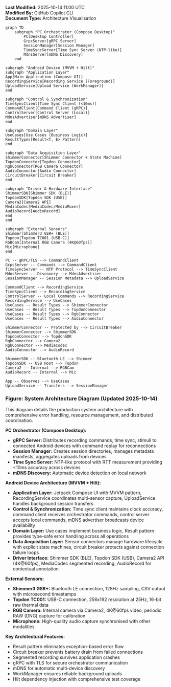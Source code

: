 **Last Modified:** 2025-10-14 11:00 UTC  
**Modified By:** GitHub Copilot CLI  
**Document Type:** Architecture Visualisation

```mermaid
graph TD
    subgraph "PC Orchestrator (Compose Desktop)"
        PC[Desktop Controller]
        GrpcServer[gRPC Server]
        SessionManager[Session Manager]
        TimeSyncServer[Time Sync Server (NTP-like)]
        MdnsServer[mDNS Discovery]
    end

subgraph "Android Device (MVVM + Hilt)"
subgraph "Application Layer"
App[Main Application (Compose UI)]
RecordingService[Recording Service (Foreground)]
UploadService[Upload Service (WorkManager)]
end

subgraph "Control & Synchronization"
TimeSyncClient[Time Sync Client (<10ms)]
CommandClient[Command Client (gRPC)]
ControlServer[Control Server (Local)]
MdnsAdvertiser[mDNS Advertiser]
end

subgraph "Domain Layer"
UseCases[Use Cases (Business Logic)]
ResultTypes[Result<T, E> Pattern]
end

subgraph "Data Acquisition Layer"
ShimmerConnector[Shimmer Connector + State Machine]
TopdonConnector[Topdon Connector]
RgbConnector[RGB Camera Connector]
AudioConnector[Audio Connector]
CircuitBreaker[Circuit Breaker]
end

subgraph "Driver & Hardware Interface"
ShimmerSDK[Shimmer SDK (BLE)]
TopdonSDK[Topdon SDK (USB)]
Camera2[Camera2 API]
MediaCodec[MediaCodec/MediaMuxer]
AudioRecord[AudioRecord]
end
end

subgraph "External Sensors"
Shimmer[Shimmer3 GSR+ (BLE)]
Topdon[Topdon TC001 (USB-C)]
RGBCam[Internal RGB Camera (4K@60fps)]
Mic[Microphone]
end

PC -- gRPC/TLS --> CommandClient
GrpcServer -- Commands --> CommandClient
TimeSyncServer -- NTP Protocol --> TimeSyncClient
MdnsServer -- Discovery --> MdnsAdvertiser
SessionManager -- Session Metadata --> UploadService

CommandClient --> RecordingService
TimeSyncClient --> RecordingService
ControlServer -- Local Commands --> RecordingService
RecordingService --> UseCases
UseCases -- Result Types --> ShimmerConnector
UseCases -- Result Types --> TopdonConnector
UseCases -- Result Types --> RgbConnector
UseCases -- Result Types --> AudioConnector

ShimmerConnector -- Protected by --> CircuitBreaker
ShimmerConnector --> ShimmerSDK
TopdonConnector --> TopdonSDK
RgbConnector --> Camera2
RgbConnector --> MediaCodec
AudioConnector --> AudioRecord

ShimmerSDK -- Bluetooth LE --> Shimmer
TopdonSDK -- USB Host --> Topdon
Camera2 -- Internal --> RGBCam
AudioRecord -- Internal --> Mic

App -- Observes --> UseCases
UploadService -- Transfers --> SessionManager
```

### Figure: System Architecture Diagram (Updated 2025-10-14)

This diagram details the production system architecture with comprehensive error handling, resource management, and distributed coordination.

**PC Orchestrator (Compose Desktop):**

- **gRPC Server:** Distributes recording commands, time sync, stimuli to connected Android devices with command replay for reconnections
- **Session Manager:** Creates session directories, manages metadata manifests, aggregates uploads from devices
- **Time Sync Server:** NTP-like protocol with RTT measurement providing <10ms accuracy across devices
- **mDNS Discovery:** Automatic device detection on local network

**Android Device Architecture (MVVM + Hilt):**

- **Application Layer:** Jetpack Compose UI with MVVM pattern, RecordingService coordinates multi-sensor capture, UploadService handles background session transfers
- **Control & Synchronization:** Time sync client maintains clock accuracy, command client receives orchestrator commands, control server accepts local commands, mDNS advertiser broadcasts device availability
- **Domain Layer:** Use cases implement business logic, Result pattern provides type-safe error handling across all operations
- **Data Acquisition Layer:** Sensor connectors manage hardware lifecycle with explicit state machines, circuit breaker protects against connection failure loops
- **Driver Interface:** Shimmer SDK (BLE), Topdon SDK (USB), Camera2 API (4K@60fps), MediaCodec segmented recording, AudioRecord for contextual annotation

**External Sensors:**

- **Shimmer3 GSR+:** Bluetooth LE connection, 128Hz sampling, CSV output with microsecond timestamps
- **Topdon TC001:** USB-C connection, 256x192 resolution at 25Hz, 16-bit raw thermal data
- **RGB Camera:** Internal camera via Camera2, 4K@60fps video, periodic RAW (DNG) capture for calibration
- **Microphone:** High-quality audio capture synchronised with other modalities

**Key Architectural Features:**

- Result pattern eliminates exception-based error flow
- Circuit breaker prevents battery drain from failed connections
- Segmented recording survives application crashes
- gRPC with TLS for secure orchestrator communication
- mDNS for automatic multi-device discovery
- WorkManager ensures reliable background uploads
- Hilt dependency injection with comprehensive test coverage
